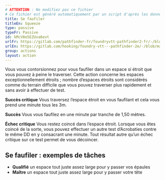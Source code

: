 ```yaml
---
# ATTENTION : Ne modifiez pas ce fichier
# Ce fichier est généré automatiquement par un script d'après les données du module Foundry VTT officiel et de sa traduction
title: Se faufiler
titleEn: Squeeze
type: passive
typeFr: Passive
id: kMcV8e5EZUxa6evt
urlFr: https://gitlab.com/pathfinder-fr/foundryvtt-pathfinder2-fr/-/blob/master/data/actions/kMcV8e5EZUxa6evt.htm
urlEn: https://gitlab.com/hooking/foundry-vtt---pathfinder-2e/-/blob/master/packs/data/actions.db/squeeze.json
group: actions
layout: action
---
```

Vous vous contorsionnez pour vous faufiler dans un espace si étroit que vous pouvez à peine le traverser. Cette action concerne les espaces exceptionnellement étroits ; nombre d’espaces étroits sont considérés comme du terrain difficile que vous pouvez traverser plus rapidement et sans avoir à effectuer de test. 

**Succès critique** Vous traversez l’espace étroit en vous faufilant et cela vous prend une minute tous les 3m.

**Succès** Vous vous faufilez en une minute par tranche de 1,50 mètres.

**Échec critique** Vous restez coincé dans l’espace étroit. Lorsque vous êtes coincé de la sorte, vous pouvez effectuer un autre test d’Acrobaties contre le même DD en y consacrant une minute. Tout résultat autre qu’un échec critique sur ce test permet de vous décoincer.

## Se faufiler : exemples de tâches

- **Qualifié** un espace tout juste assez large pour y passer vos épaules
- **Maître** un espace tout juste assez large pour y passer votre tête

